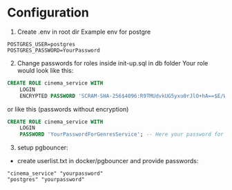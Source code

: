 # Configuration
1.  Create .env in root dir
Example env for postgre
```env
POSTGRES_USER=postgres
POSTGRES_PASSWORD=YourPassword
```	
2. Change passwords for roles inside init-up.sql in db folder
Your role would look like this:
```sql
CREATE ROLE cinema_service WITH
    LOGIN
    ENCRYPTED PASSWORD 'SCRAM-SHA-256$4096:R9TMUdvkUG5yxu0rJlO+hA==$E/WRNMfl6SWK9xreXN8rfIkJjpQhWO8pd+8t2kx12D0=:sCS47DCNVIZYhoue/BReTE0ZhVRXMGszsnnHexVwOU=';  -- Here your password for genres service
```
or like this (passwords without encryption)
```sql
CREATE ROLE cinema_service WITH
    LOGIN
    PASSWORD 'YourPasswordForGenresService'; -- Here your password for genres service
```

3. setup pgbouncer:
* create userlist.txt in docker/pgbouncer and provide passwords: 
```
"cinema_service" "yourpassword"
"postgres" "yourpassword"
```